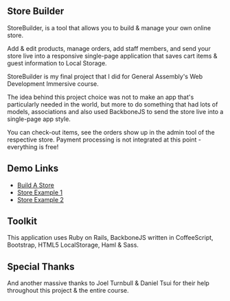 ## Store Builder
StoreBuilder, is a tool that allows you to build & manage your own online store.

Add & edit products, manage orders, add staff members, and send your store live into a responsive single-page application that saves cart items & guest information to Local Storage.

StoreBuilder is my final project that I did for General Assembly's Web Development Immersive course.

The idea behind this project choice was not to make an app that's particularly needed in the world, but more to do something that had lots of models, associations and also used BackboneJS to send the store live into a single-page app style.

You can check-out items, see the orders show up in the admin tool of the respective store. Payment processing is not integrated at this point - everything is free!

## Demo Links
- [Build A Store](http://store-builder.herokuapp.com/)
- [Store Example 1](http://store-builder.herokuapp.com/stores/1)
- [Store Example 2](http://store-builder.herokuapp.com/stores/2)

## Toolkit
This application uses Ruby on Rails, BackboneJS written in CoffeeScript, Bootstrap, HTML5 LocalStorage, Haml & Sass.

## Special Thanks
And another massive thanks to Joel Turnbull & Daniel Tsui for their help throughout this project & the entire course.
